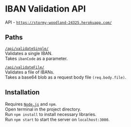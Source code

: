 # IBAN Validation API

API - [`https://stormy-woodland-24325.herokuapp.com/`](https://stormy-woodland-24325.herokuapp.com/)

## Paths
  [`/api/validateSingle/`](https://stormy-woodland-24325.herokuapp.com/api/validateSingle/) </br>
  Validates a single IBAN. </br>
  Takes `ibanCode` as a parameter. </br>
  
  [`/api/validateFile/`](https://stormy-woodland-24325.herokuapp.com/api/validateFile/) </br>
  Validates a file of IBANs. </br>
  Takes a base64 blob as a request body file `(req.body.file)`. </br>

## Installation
Requires [`Node.js`](https://nodejs.org/en/download/current/) and `npm`. </br>
Open terminal in the project directory. </br>
Run `npm install` to install necessary libraries. </br>
Run `npm start` to start the server on `localhost:3000`. </br>
